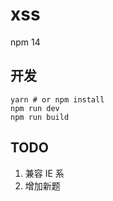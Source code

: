 # xss
npm 14

## 开发
```
yarn # or npm install
npm run dev
npm run build
```

## TODO
1. 兼容 IE 系
2. 增加新题
